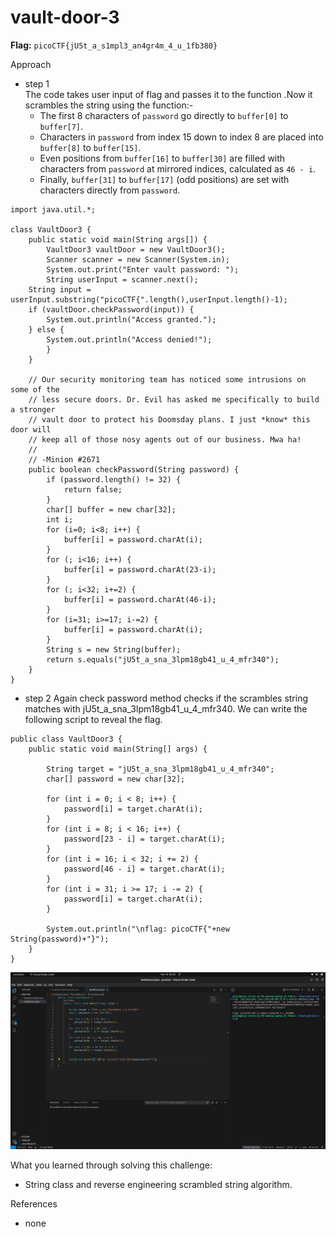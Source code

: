 # vault-door-3

**Flag:** `picoCTF{jU5t_a_s1mpl3_an4gr4m_4_u_1fb380}`

Approach

- step 1<br>
The code takes user input of flag and passes it to the function .Now it scrambles the string using the function:-
  - The first 8 characters of `password` go directly to `buffer[0]` to `buffer[7]`.
  - Characters in `password` from index 15 down to index 8 are placed into `buffer[8]` to `buffer[15]`.
  - Even positions from `buffer[16]` to `buffer[30]` are filled with characters from `password` at mirrored indices, calculated as `46 - i`.
  - Finally, `buffer[31]` to `buffer[17]` (odd positions) are set with characters directly from `password`.


```
import java.util.*;

class VaultDoor3 {
    public static void main(String args[]) {
        VaultDoor3 vaultDoor = new VaultDoor3();
        Scanner scanner = new Scanner(System.in);
        System.out.print("Enter vault password: ");
        String userInput = scanner.next();
	String input = userInput.substring("picoCTF{".length(),userInput.length()-1);
	if (vaultDoor.checkPassword(input)) {
	    System.out.println("Access granted.");
	} else {
	    System.out.println("Access denied!");
        }
    }

    // Our security monitoring team has noticed some intrusions on some of the
    // less secure doors. Dr. Evil has asked me specifically to build a stronger
    // vault door to protect his Doomsday plans. I just *know* this door will
    // keep all of those nosy agents out of our business. Mwa ha!
    //
    // -Minion #2671
    public boolean checkPassword(String password) {
        if (password.length() != 32) {
            return false;
        }
        char[] buffer = new char[32];
        int i;
        for (i=0; i<8; i++) {
            buffer[i] = password.charAt(i);
        }
        for (; i<16; i++) {
            buffer[i] = password.charAt(23-i);
        }
        for (; i<32; i+=2) {
            buffer[i] = password.charAt(46-i);
        }
        for (i=31; i>=17; i-=2) {
            buffer[i] = password.charAt(i);
        }
        String s = new String(buffer);
        return s.equals("jU5t_a_sna_3lpm18gb41_u_4_mfr340");
    }
}
```

- step 2
Again check password method checks if the scrambles string matches with jU5t_a_sna_3lpm18gb41_u_4_mfr340.
We can write the following script to reveal the flag.


```
public class VaultDoor3 {
    public static void main(String[] args) {
       
        String target = "jU5t_a_sna_3lpm18gb41_u_4_mfr340";
        char[] password = new char[32];

        for (int i = 0; i < 8; i++) {
            password[i] = target.charAt(i);
        }
        for (int i = 8; i < 16; i++) {
            password[23 - i] = target.charAt(i);
        }
        for (int i = 16; i < 32; i += 2) {
            password[46 - i] = target.charAt(i);
        }
        for (int i = 31; i >= 17; i -= 2) {
            password[i] = target.charAt(i);
        }

        System.out.println("\nflag: picoCTF{"+new String(password)+"}");
    }
}

```



![](https://github.com/adityachawla005/cryptonite_taskphase_Aditya/raw/main/TP2/Reverse%20Engineering/picoCTF/assets/door3.png)



What you learned through solving this challenge:
<br>
- String class and reverse engineering scrambled string algorithm.


References
<br>
- none
